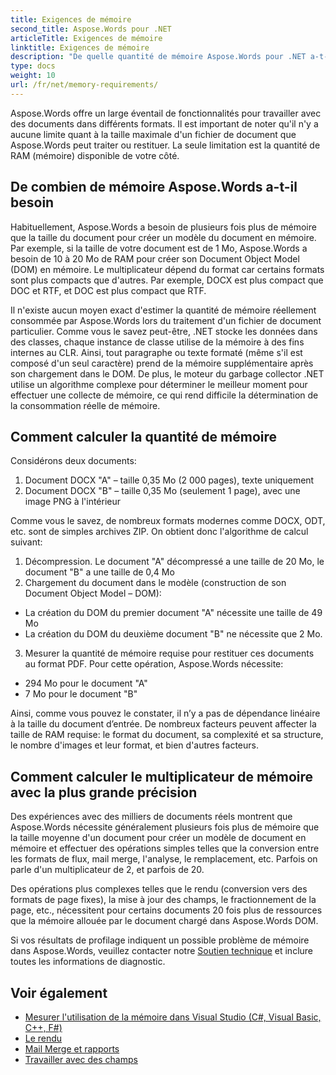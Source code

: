 ```yaml
---
title: Exigences de mémoire
second_title: Aspose.Words pour .NET
articleTitle: Exigences de mémoire
linktitle: Exigences de mémoire
description: "De quelle quantité de mémoire Aspose.Words pour .NET a-t-il besoin pour travailler avec des documents? Apprenez les détails."
type: docs
weight: 10
url: /fr/net/memory-requirements/
---
```


Aspose.Words offre un large éventail de fonctionnalités pour travailler avec des documents dans différents formats. Il est important de noter qu'il n'y a aucune limite quant à la taille maximale d'un fichier de document que Aspose.Words peut traiter ou restituer. La seule limitation est la quantité de RAM (mémoire) disponible de votre côté.

## De combien de mémoire Aspose.Words a-t-il besoin

Habituellement, Aspose.Words a besoin de plusieurs fois plus de mémoire que la taille du document pour créer un modèle du document en mémoire. Par exemple, si la taille de votre document est de 1 Mo, Aspose.Words a besoin de 10 à 20 Mo de RAM pour créer son Document Object Model (DOM) en mémoire. Le multiplicateur dépend du format car certains formats sont plus compacts que d'autres. Par exemple, DOCX est plus compact que DOC et RTF, et DOC est plus compact que RTF.

Il n'existe aucun moyen exact d'estimer la quantité de mémoire réellement consommée par Aspose.Words lors du traitement d'un fichier de document particulier. Comme vous le savez peut-être, .NET stocke les données dans des classes, chaque instance de classe utilise de la mémoire à des fins internes au CLR. Ainsi, tout paragraphe ou texte formaté (même s'il est composé d'un seul caractère) prend de la mémoire supplémentaire après son chargement dans le DOM. De plus, le moteur du garbage collector .NET utilise un algorithme complexe pour déterminer le meilleur moment pour effectuer une collecte de mémoire, ce qui rend difficile la détermination de la consommation réelle de mémoire.

## Comment calculer la quantité de mémoire

Considérons deux documents:

1. Document DOCX "A" – taille 0,35 Mo (2 000 pages), texte uniquement
2. Document DOCX "B" – taille 0,35 Mo (seulement 1 page), avec une image PNG à l'intérieur

Comme vous le savez, de nombreux formats modernes comme DOCX, ODT, etc. sont de simples archives ZIP. On obtient donc l'algorithme de calcul suivant:
1. Décompression. Le document "A" décompressé a une taille de 20 Mo, le document "B" a une taille de 0,4 Mo
2. Chargement du document dans le modèle (construction de son Document Object Model – DOM):
* La création du DOM du premier document "A" nécessite une taille de 49 Mo
* La création du DOM du deuxième document "B" ne nécessite que 2 Mo.
3. Mesurer la quantité de mémoire requise pour restituer ces documents au format PDF. Pour cette opération, Aspose.Words nécessite:
  * 294 Mo pour le document "A"
  * 7 Mo pour le document "B"

Ainsi, comme vous pouvez le constater, il n’y a pas de dépendance linéaire à la taille du document d’entrée. De nombreux facteurs peuvent affecter la taille de RAM requise: le format du document, sa complexité et sa structure, le nombre d'images et leur format, et bien d'autres facteurs.

## Comment calculer le multiplicateur de mémoire avec la plus grande précision

Des expériences avec des milliers de documents réels montrent que Aspose.Words nécessite généralement plusieurs fois plus de mémoire que la taille moyenne d'un document pour créer un modèle de document en mémoire et effectuer des opérations simples telles que la conversion entre les formats de flux, mail merge, l'analyse, le remplacement, etc. Parfois on parle d'un multiplicateur de 2, et parfois de 20.

Des opérations plus complexes telles que le rendu (conversion vers des formats de page fixes), la mise à jour des champs, le fractionnement de la page, etc., nécessitent pour certains documents 20 fois plus de ressources que la mémoire allouée par le document chargé dans Aspose.Words DOM.

Si vos résultats de profilage indiquent un possible problème de mémoire dans Aspose.Words, veuillez contacter notre [Soutien technique](/words/fr/net/technical-support/) et inclure toutes les informations de diagnostic.

## Voir également

* [Mesurer l'utilisation de la mémoire dans Visual Studio (C#, Visual Basic, C++, F#)](https://learn.microsoft.com/en-us/visualstudio/profiling/memory-usage?view=vs-2022)
* [Le rendu](/words/fr/net/rendering/)
* [Mail Merge et rapports](/words/net/mail-merge-and-reporting/)
* [Travailler avec des champs](/words/fr/net/working-with-fields/)